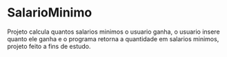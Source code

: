 # SalarioMinimo
Projeto calcula quantos salarios minimos o usuario ganha, o usuario insere quanto ele ganha e o programa retorna a quantidade em salarios minimos, projeto feito a fins de estudo.
